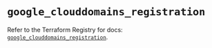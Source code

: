 # `google_clouddomains_registration`

Refer to the Terraform Registry for docs: [`google_clouddomains_registration`](https://registry.terraform.io/providers/hashicorp/google/5.23.0/docs/resources/clouddomains_registration).
